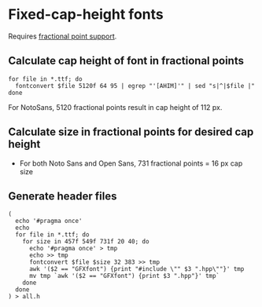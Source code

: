 # Fixed-cap-height fonts

Requires [fractional point support](https://github.com/adafruit/Adafruit-GFX-Library/pull/436).

## Calculate cap height of font in fractional points

```
for file in *.ttf; do
  fontconvert $file 5120f 64 95 | egrep "'[AHIM]'" | sed "s|^|$file |"
done
```

For NotoSans, 5120 fractional points result in cap height of 112 px.

## Calculate size in fractional points for desired cap height

* For both Noto Sans and Open Sans, 731 fractional points = 16 px cap size

## Generate header files

```
(
  echo '#pragma once'
  echo
  for file in *.ttf; do
    for size in 457f 549f 731f 20 40; do
      echo '#pragma once' > tmp
      echo >> tmp
      fontconvert $file $size 32 383 >> tmp
      awk '($2 == "GFXfont") {print "#include \"" $3 ".hpp\""}' tmp
      mv tmp `awk '($2 == "GFXfont") {print $3 ".hpp"}' tmp`
    done
  done
) > all.h
```